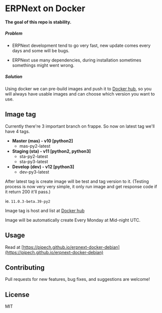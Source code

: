 #  ERPNext on Docker

**The goal of this repo is stability.**

##### Problem

* ERPNext development tend to go very fast, new update comes every days 
and some will be bugs.

* ERPNext use many dependencies, during installation sometimes somethings might went wrong.

##### Solution

Using docker we can pre-build images and push it to [Docker hub](https://hub.docker.com/r/pipech/erpnext-docker-debian/),
so you will always have usable images and can choose which version you want to use.

## Image tag

Currently there're 3 important branch on frappe.
So now on latest tag we'll have 4 tags.

* **Master (mas) - v10 [python2]**
  * mas-py2-latest
* **Staging (sta) - v11 [python2, python3]**
  * sta-py2-latest
  * sta-py3-latest
* **Develop (dev) - v12 [python3]**
  * dev-py3-latest

After latest tag is create image will be test and tag version to it. (Testing process is now very very simple, it only run image and get response code if it return 200 it'll pass.)

ie. `11.0.3-beta.39-py2`

Image tag is host and list at [Docker hub](https://hub.docker.com/r/pipech/erpnext-docker-debian/)

Image will be automatically create Every Monday at Mid-night UTC.

## Usage

Read at [https://pipech.github.io/erpnext-docker-debian](https://pipech.github.io/erpnext-docker-debian)

## Contributing

Pull requests for new features, bug fixes, and suggestions are welcome!

## License

MIT
